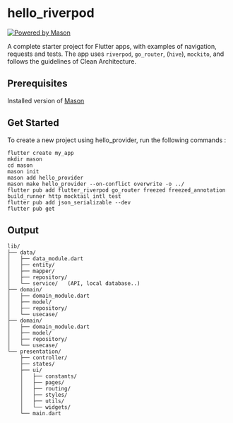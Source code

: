 # hello_riverpod

[![Powered by Mason](https://img.shields.io/endpoint?url=https%3A%2F%2Ftinyurl.com%2Fmason-badge)](https://github.com/felangel/mason)

A complete starter project for Flutter apps, with examples of navigation, requests and tests. The app uses `riverpod`, `go_router`, (`hive`), `mockito`, and follows the guidelines of Clean Architecture.

## Prerequisites

Installed version of [Mason](https://pub.dev/packages/mason)

## Get Started

To create a new project using hello_provider, run the following commands :
```
flutter create my_app
mkdir mason
cd mason
mason init
mason add hello_provider
mason make hello_provider --on-conflict overwrite -o ../
flutter pub add flutter_riverpod go_router freezed freezed_annotation build_runner http mocktail intl test
flutter pub add json_serializable --dev
flutter pub get
```

## Output
```
lib/
├── data/
│   ├── data_module.dart
│   ├── entity/
│   ├── mapper/
│   ├── repository/
│   └── service/   (API, local database..)
├── domain/
│   ├── domain_module.dart
│   ├── model/
│   ├── repository/
│   └── usecase/
├── domain/
│   ├── domain_module.dart
│   ├── model/
│   ├── repository/
│   └── usecase/
└── presentation/
    ├── controller/
    ├── states/
    ├── ui/
    │   ├── constants/
    │   ├── pages/
    │   ├── routing/
    │   ├── styles/
    │   ├── utils/
    │   └── widgets/
    └── main.dart
```
